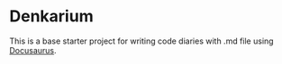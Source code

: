# Denkarium

This is a base starter project for writing code diaries with .md file using [Docusaurus](https://docusaurus.io/).
